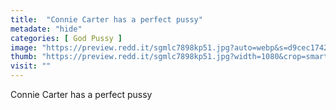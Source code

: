 ```yaml
---
title:  "Connie Carter has a perfect pussy"
metadate: "hide"
categories: [ God Pussy ]
image: "https://preview.redd.it/sgmlc7898kp51.jpg?auto=webp&s=d9cec1742ae401e6acd73f6ebdbaf9e4f30dd644"
thumb: "https://preview.redd.it/sgmlc7898kp51.jpg?width=1080&crop=smart&auto=webp&s=bc380ad6056432721715445b08d7fcbc9f7a8835"
visit: ""
---
```

Connie Carter has a perfect pussy
